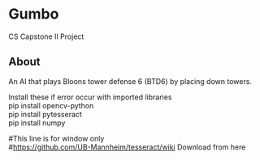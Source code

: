 # Gumbo
CS Capstone II Project

## **About**
An AI that plays Bloons tower defense 6 (BTD6) by placing down towers.



Install these if error occur with imported libraries<br>
pip install opencv-python<br>
pip install pytesseract<br>
pip install numpy<br>

#This line is for window only<br>
#https://github.com/UB-Mannheim/tesseract/wiki Download from here<br>

